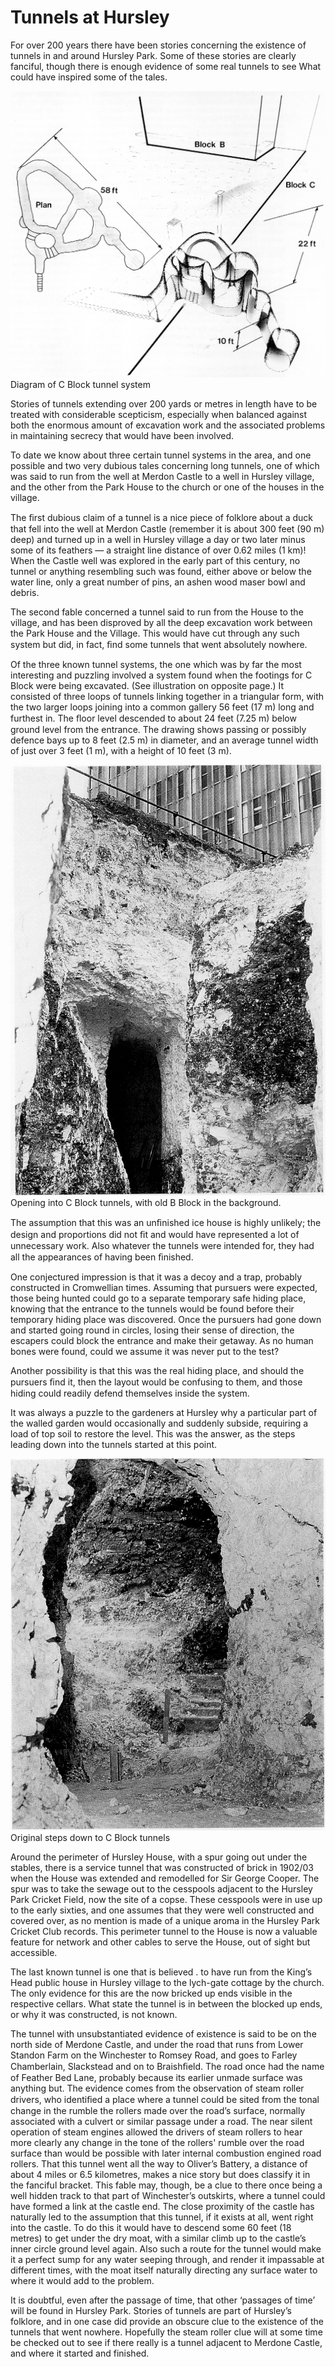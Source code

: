 # Tunnels at Hursley

For over 200 years there have been stories
concerning the existence of tunnels in and
around Hursley Park. Some of these stories
are clearly fanciful, though there is enough
evidence of some real tunnels to see What
could have inspired some of the tales.

![Diagram](c-block-tunnels.jpg)
Diagram of C Block tunnel system

Stories of tunnels extending over 200 yards or
metres in length have to be treated with
considerable scepticism, especially when
balanced against both the enormous amount
of excavation work and the associated
problems in maintaining secrecy that would
have been involved.

To date we know about three certain tunnel
systems in the area, and one possible and two
very dubious tales concerning long tunnels,
one of which was said to run from the well at
Merdon Castle to a well in Hursley village,
and the other from the Park House to the
church or one of the houses in the village.

The ﬁrst dubious claim of a tunnel is a nice
piece of folklore about a duck that fell into the
well at Merdon Castle (remember it is about
300 feet (90 m) deep) and turned up in a well
in Hursley village a day or two later minus
some of its feathers — a straight line distance
of over 0.62 miles (1 km)! When the Castle
well was explored in the early part of this
century, no tunnel or anything resembling
such was found, either above or below the
water line, only a great number of pins, an
ashen wood maser bowl and debris.

The second fable concerned a tunnel said to
run from the House to the village, and has
been disproved by all the deep excavation
work between the Park House and the Village.
This would have cut through any such system
but did, in fact, ﬁnd some tunnels that went
absolutely nowhere.

Of the three known tunnel systems, the one
which was by far the most interesting and
puzzling involved a system found when the
footings for C Block were being excavated.
(See illustration on opposite page.) It
consisted of three loops of tunnels linking
together in a triangular form, with the two
larger loops joining into a common gallery 56
feet (17 m) long and furthest in. The ﬂoor
level descended to about 24 feet (7.25 m)
below ground level from the entrance. The
drawing shows passing or possibly defence
bays up to 8 feet (2.5 m) in diameter, and an
average tunnel width of just over 3 feet (1 m),
with a height of 10 feet (3 m).

 
![Photo](c-block-tunnel-opening.jpg)
Opening into C Block tunnels, with old B
Block in the background.


The assumption that this was an unﬁnished ice
house is highly unlikely; the design and
proportions did not ﬁt and would have
represented a lot of unnecessary work. Also
whatever the tunnels were intended for, they
had all the appearances of having been ﬁnished.

One conjectured impression is that it was a
decoy and a trap, probably constructed in
Cromwellian times. Assuming that pursuers
were expected, those being hunted could go to
a separate temporary safe hiding place,
knowing that the entrance to the tunnels
would be found before their temporary hiding
place was discovered. Once the pursuers had
gone down and started going round in circles,
losing their sense of direction, the escapers
could block the entrance and make their
getaway. As no human bones were found,
could we assume it was never put to the test?

Another possibility is that this was the real
hiding place, and should the pursuers ﬁnd it,
then the layout would be confusing to them,
and those hiding could readily defend
themselves inside the system.

It was always a puzzle to the gardeners at
Hursley why a particular part of the walled
garden would occasionally and suddenly
subside, requiring a load of top soil to restore
the level. This was the answer, as the steps
leading down into the tunnels started at this
point.

 
![Photo](original-steps.jpg)
Original steps down to C Block tunnels


Around the perimeter of Hursley House, with
a spur going out under the stables, there is a
service tunnel that was constructed of brick in
1902/03 when the House was extended and
remodelled for Sir George Cooper. The spur
was to take the sewage out to the cesspools
adjacent to the Hursley Park Cricket Field,
now the site of a copse. These cesspools were
in use up to the early sixties, and one assumes
that they were well constructed and covered
over, as no mention is made of a unique
aroma in the Hursley Park Cricket Club
records. This perimeter tunnel to the House is
now a valuable feature for network and other
cables to serve the House, out of sight but
accessible.

The last known tunnel is one that is believed .
to have run from the King’s Head public house
in Hursley village to the lych-gate cottage by
the church. The only evidence for this are the
now bricked up ends visible in the respective
cellars. What state the tunnel is in between
the blocked up ends, or why it was
constructed, is not known.

The tunnel with unsubstantiated evidence of
existence is said to be on the north side of
Merdone Castle, and under the road that runs
from Lower Standon Farm on the Winchester
to Romsey Road, and goes to Farley
Chamberlain, Slackstead and on to
Braishﬁeld. The road once had the name of
Feather Bed Lane, probably because its
earlier unmade surface was anything but. The
evidence comes from the observation of steam
roller drivers, who identiﬁed a place where a
tunnel could be sited from the tonal change in
the rumble the rollers made over the road’s
surface, normally associated with a culvert or
similar passage under a road. The near silent
operation of steam engines allowed the drivers
of steam rollers to hear more clearly any
change in the tone of the rollers' rumble over
the road surface than would be possible with
later internal combustion engined road
rollers. That this tunnel went all the way to
Oliver’s Battery, a distance of about 4 miles or
6.5 kilometres, makes a nice story but does
classify it in the fanciful bracket. This fable
may, though, be a clue to there once being a
well hidden track to that part of Winchester’s
outskirts, where a tunnel could have formed a
link at the castle end. The close proximity of
the castle has naturally led to the assumption
that this tunnel, if it exists at all, went right
into the castle. To do this it would have to
descend some 60 feet (18 metres) to get under
the dry moat, with a similar climb up to the
castle’s inner circle ground level again. Also
such a route for the tunnel would make it a
perfect sump for any water seeping through,
and render it impassable at different times,
with the moat itself naturally directing any
surface water to where it would add to the
problem.

It is doubtful, even after the passage of time,
that other ‘passages of time’ will be found in
Hursley Park. Stories of tunnels are part of
Hursley’s folklore, and in one case did provide
an obscure clue to the existence of the tunnels
that went nowhere. Hopefully the steam roller
clue will at some time be checked out to see if
there really is a tunnel adjacent to Merdone
Castle, and where it started and finished.